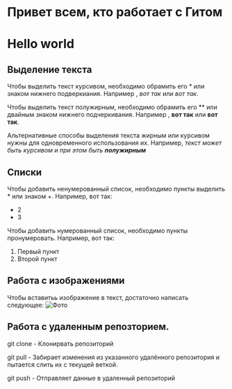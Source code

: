 # Привет всем, кто работает с Гитом
# Hello world

## Выделение текста
Чтобы выделить текст курсивом, необходимо обрамить его * или знаком нижнего подверкиания. Например , *вот так* или _вот так_.

Чтобы выделить текст полужирным, необходимо обрамить его ** или двайным знаком нижнего подчеркивания. Например , **вот так** или __вот так__.

Альтернативные способы выделения текста жирным или курсивом нужны для одновременного использования их. Например, _текст может быть курсивом и при этом быть **полужирным**_
## Списки
Чтобы добавить ненумерованный список, необходимо пункты выделить * или знаком +. Например, вот так:
+ 2
+ 3

Чтобы добавить нумерованный список, необходимо пункты пронумеровать. Например, вот так:
1. Первый пункт
2. Второй пункт
## Работа с изображениями
Чтобы вставитьь изображение в текст, достаточно написать следующее:
![Фото](fofo.jpg)

## Работа с удаленным репозторием.

git clone - Клонирвать репозиторий

git pull - Забирает изменения из указанного удалённого репозитория и пытается слить их с текущей веткой.

git push - Отправляет данные в удаленный репозиторий